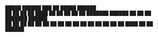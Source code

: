  █████  ██████  ███    ██  █████  ██████  
██   ██ ██   ██ ████   ██ ██   ██ ██   ██ 
███████ ██████  ██ ██  ██ ███████ ██████  
██   ██ ██   ██ ██  ██ ██ ██   ██ ██   ██ 
██   ██ ██   ██ ██   ████ ██   ██ ██████  
                                          
                                          
